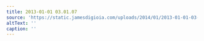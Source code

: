 ```yaml
---
title: 2013-01-01 03.01.07
source: 'https://static.jamesdigioia.com/uploads/2014/01/2013-01-01-03-01-07-scaled.jpg'
altText: ''
caption: ''
---
```


